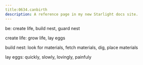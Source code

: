 ```yaml
---
title:0634.canbirth
description: A reference page in my new Starlight docs site.
---
```

be: create life, build nest, guard nest

create life: grow life, lay eggs

build nest: look for materials, fetch materials, dig, place materials

lay eggs: quickly, slowly, lovingly, painfuly 

 